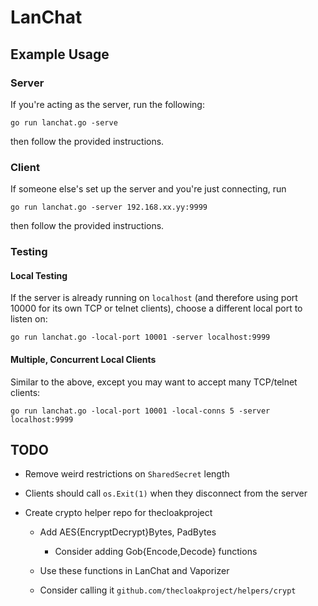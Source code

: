 # LanChat


## Example Usage

### Server

If you're acting as the server, run the following:

    go run lanchat.go -serve

then follow the provided instructions.


### Client

If someone else's set up the server and you're just connecting, run

    go run lanchat.go -server 192.168.xx.yy:9999

then follow the provided instructions.


### Testing

#### Local Testing

If the server is already running on `localhost` (and therefore using port 10000
for its own TCP or telnet clients), choose a different local port to listen on:

    go run lanchat.go -local-port 10001 -server localhost:9999


#### Multiple, Concurrent Local Clients

Similar to the above, except you may want to accept many TCP/telnet clients:

    go run lanchat.go -local-port 10001 -local-conns 5 -server localhost:9999


## TODO

* Remove weird restrictions on `SharedSecret` length

* Clients should call `os.Exit(1)` when they disconnect from the server

* Create crypto helper repo for thecloakproject

  * Add AES{EncryptDecrypt}Bytes, PadBytes

    * Consider adding Gob{Encode,Decode} functions

  * Use these functions in LanChat and Vaporizer

  * Consider calling it `github.com/thecloakproject/helpers/crypt`
